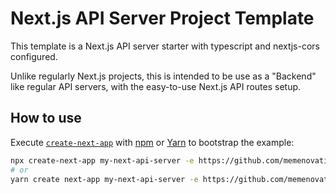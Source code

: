 # Next.js API Server Project Template

This template is a Next.js API server starter with typescript and nextjs-cors configured.

Unlike regularly Next.js projects, this is intended to be use as a "Backend" like regular API servers, with the easy-to-use Next.js API routes setup.

## How to use

Execute [`create-next-app`](https://github.com/vercel/next.js/tree/canary/packages/create-next-app) with [npm](https://docs.npmjs.com/cli/init) or [Yarn](https://yarnpkg.com/lang/en/docs/cli/create/) to bootstrap the example:

```bash
npx create-next-app my-next-api-server -e https://github.com/memenovation/next-api
# or
yarn create next-app my-next-api-server -e https://github.com/memenovation/next-api
```

